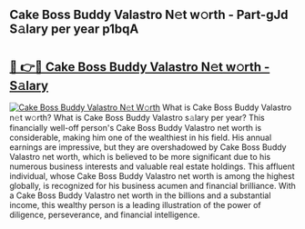 ## Cake Boss Buddy Valastro N𝚎t w𝚘rth - Part-gJd S𝚊lary per year p1bqA

# <h2><a href="http://gc2mnt.nevu.top/?p=Cake+Boss+Buddy+Valastro">🔗 👉🔴 Cake Boss Buddy Valastro N𝚎t w𝚘rth - S𝚊lary</a></h2>

[![Cake Boss Buddy Valastro N𝚎t W𝚘rth](https://i.imgur.com/Oavwk0R.jpeg)](http://gc2mnt.nevu.top/?p=Cake+Boss+Buddy+Valastro)
What is Cake Boss Buddy Valastro n𝚎t w𝚘rth? What is Cake Boss Buddy Valastro s𝚊lary per year?
This financially well-off person's Cake Boss Buddy Valastro net worth is considerable, making him one of the wealthiest in his field. His annual earnings are impressive, but they are overshadowed by Cake Boss Buddy Valastro net worth, which is believed to be more significant due to his numerous business interests and valuable real estate holdings. This affluent individual, whose Cake Boss Buddy Valastro net worth is among the highest globally, is recognized for his business acumen and financial brilliance. With a Cake Boss Buddy Valastro net worth in the billions and a substantial income, this wealthy person is a leading illustration of the power of diligence, perseverance, and financial intelligence.
